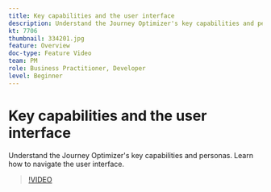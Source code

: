 ```yaml
---
title: Key capabilities and the user interface
description: Understand the Journey Optimizer's key capabilities and personas. Learn how to navigate the user interface.
kt: 7706
thumbnail: 334201.jpg
feature: Overview
doc-type: Feature Video
team: PM
role: Business Practitioner, Developer
level: Beginner
---
```


# Key capabilities and the user interface

Understand the Journey Optimizer's key capabilities and personas. Learn how to navigate the user interface.

>[!VIDEO](https://video.tv.adobe.com/v/334201?quality=12)
